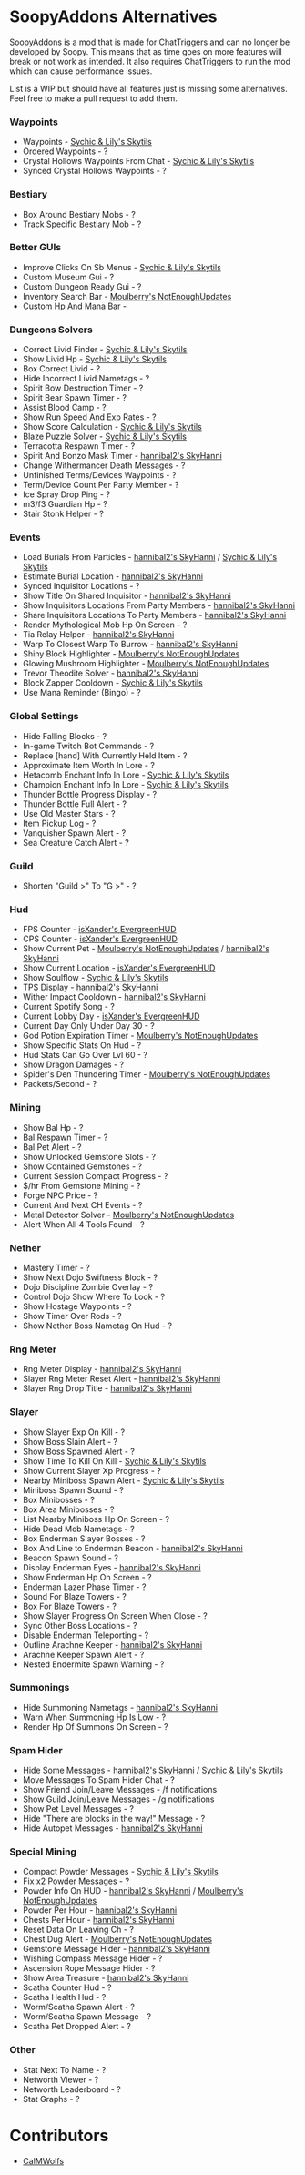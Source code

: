 # SoopyAddons Alternatives

SoopyAddons is a mod that is made for 
ChatTriggers and can no longer be
developed by Soopy. This means that as 
time goes on more features will break or
not work as intended. It also requires
ChatTriggers to run the mod which can 
cause performance issues.

List is a WIP but should have all 
features just is missing some alternatives. 
Feel free to make a pull request to add them.


### Waypoints

* Waypoints - [Sychic & Lily's Skytils](https://github.com/Skytils/SkytilsMod/releases/latest)
* Ordered Waypoints - ?
* Crystal Hollows Waypoints From Chat - [Sychic & Lily's Skytils](https://github.com/Skytils/SkytilsMod/releases/latest)
* Synced Crystal Hollows Waypoints - ?


### Bestiary

* Box Around Bestiary Mobs - ?
* Track Specific Bestiary Mob - ?


### Better GUIs

* Improve Clicks On Sb Menus - [Sychic & Lily's Skytils](https://github.com/Skytils/SkytilsMod/releases/latest)
* Custom Museum Gui - ?
* Custom Dungeon Ready Gui - ?
* Inventory Search Bar - [Moulberry's NotEnoughUpdates](https://github.com/Moulberry/NotEnoughUpdates/releases/latest)
* Custom Hp And Mana Bar - 


### Dungeons Solvers

* Correct Livid Finder - [Sychic & Lily's Skytils](https://github.com/Skytils/SkytilsMod/releases/latest)
* Show Livid Hp - [Sychic & Lily's Skytils](https://github.com/Skytils/SkytilsMod/releases/latest)
* Box Correct Livid - ?
* Hide Incorrect Livid Nametags - ?
* Spirit Bow Destruction Timer - ?
* Spirit Bear Spawn Timer - ?
* Assist Blood Camp - ?
* Show Run Speed And Exp Rates - ?
* Show Score Calculation - [Sychic & Lily's Skytils](https://github.com/Skytils/SkytilsMod/releases/latest)
* Blaze Puzzle Solver - [Sychic & Lily's Skytils](https://github.com/Skytils/SkytilsMod/releases/latest)
* Terracotta Respawn Timer - ?
* Spirit And Bonzo Mask Timer - [hannibal2's SkyHanni](https://github.com/hannibal002/SkyHanni/releases)
* Change Withermancer Death Messages - ?
* Unfinished Terms/Devices Waypoints - ?
* Term/Device Count Per Party Member - ?
* Ice Spray Drop Ping - ?
* m3/f3 Guardian Hp - ?
* Stair Stonk Helper - ?


### Events

* Load Burials From Particles - [hannibal2's SkyHanni](https://github.com/hannibal002/SkyHanni/releases) / [Sychic & Lily's Skytils](https://github.com/Skytils/SkytilsMod/releases/latest)
* Estimate Burial Location - [hannibal2's SkyHanni](https://github.com/hannibal002/SkyHanni/releases)
* Synced Inquisitor Locations - ?
* Show Title On Shared Inquisitor - [hannibal2's SkyHanni](https://github.com/hannibal002/SkyHanni/releases)
* Show Inquisitors Locations From Party Members - [hannibal2's SkyHanni](https://github.com/hannibal002/SkyHanni/releases)
* Share Inquisitors Locations To Party Members - [hannibal2's SkyHanni](https://github.com/hannibal002/SkyHanni/releases)
* Render Mythological Mob Hp On Screen - ?
* Tia Relay Helper - [hannibal2's SkyHanni](https://github.com/hannibal002/SkyHanni/releases)
* Warp To Closest Warp To Burrow - [hannibal2's SkyHanni](https://github.com/hannibal002/SkyHanni/releases)
* Shiny Block Highlighter - [Moulberry's NotEnoughUpdates](https://github.com/Moulberry/NotEnoughUpdates/releases/latest)
* Glowing Mushroom Highlighter - [Moulberry's NotEnoughUpdates](https://github.com/Moulberry/NotEnoughUpdates/releases/latest)
* Trevor Theodite Solver - [hannibal2's SkyHanni](https://github.com/hannibal002/SkyHanni/releases)
* Block Zapper Cooldown - [Sychic & Lily's Skytils](https://github.com/Skytils/SkytilsMod/releases/latest)
* Use Mana Reminder (Bingo) - ?


### Global Settings

* Hide Falling Blocks - ?
* In-game Twitch Bot Commands - ?
* Replace \[hand] With Currently Held Item - ?
* Approximate Item Worth In Lore - ?
* Hetacomb Enchant Info In Lore - [Sychic & Lily's Skytils](https://github.com/Skytils/SkytilsMod/releases/latest)
* Champion Enchant Info In Lore - [Sychic & Lily's Skytils](https://github.com/Skytils/SkytilsMod/releases/latest)
* Thunder Bottle Progress Display - ?
* Thunder Bottle Full Alert - ?
* Use Old Master Stars - ?
* Item Pickup Log - ?
* Vanquisher Spawn Alert - ?
* Sea Creature Catch Alert - ?


### Guild

* Shorten "Guild >" To "G >" - ?


### Hud

* FPS Counter - [isXander's EvergreenHUD](https://modrinth.com/mod/evergreenhud)
* CPS Counter - [isXander's EvergreenHUD](https://modrinth.com/mod/evergreenhud)
* Show Current Pet - [Moulberry's NotEnoughUpdates](https://github.com/Moulberry/NotEnoughUpdates/releases/latest) / [hannibal2's SkyHanni](https://github.com/hannibal002/SkyHanni/releases)
* Show Current Location - [isXander's EvergreenHUD](https://modrinth.com/mod/evergreenhud)
* Show Soulflow - [Sychic & Lily's Skytils](https://github.com/Skytils/SkytilsMod/releases/latest)
* TPS Display - [hannibal2's SkyHanni](https://github.com/hannibal002/SkyHanni/releases)
* Wither Impact Cooldown - [hannibal2's SkyHanni](https://github.com/hannibal002/SkyHanni/releases)
* Current Spotify Song - ?
* Current Lobby Day - [isXander's EvergreenHUD](https://modrinth.com/mod/evergreenhud)
* Current Day Only Under Day 30 - ?
* God Potion Expiration Timer - [Moulberry's NotEnoughUpdates](https://github.com/Moulberry/NotEnoughUpdates/releases/latest)
* Show Specific Stats On Hud - ?
* Hud Stats Can Go Over Lvl 60 - ?
* Show Dragon Damages - ?
* Spider's Den Thundering Timer - [Moulberry's NotEnoughUpdates](https://github.com/Moulberry/NotEnoughUpdates/releases/latest)
* Packets/Second - ?


### Mining

* Show Bal Hp - ?
* Bal Respawn Timer - ?
* Bal Pet Alert - ?
* Show Unlocked Gemstone Slots - ?
* Show Contained Gemstones - ?
* Current Session Compact Progress - ?
* $/hr From Gemstone Mining - ?
* Forge NPC Price - ?
* Current And Next CH Events - ?
* Metal Detector Solver - [Moulberry's NotEnoughUpdates](https://github.com/Moulberry/NotEnoughUpdates/releases/latest)
* Alert When All 4 Tools Found - ?


### Nether

* Mastery Timer - ?
* Show Next Dojo Swiftness Block - ?
* Dojo Discipline Zombie Overlay - ?
* Control Dojo Show Where To Look - ?
* Show Hostage Waypoints - ?
* Show Timer Over Rods - ?
* Show Nether Boss Nametag On Hud - ?


### Rng Meter

* Rng Meter Display - [hannibal2's SkyHanni](https://github.com/hannibal002/SkyHanni/releases)
* Slayer Rng Meter Reset Alert - [hannibal2's SkyHanni](https://github.com/hannibal002/SkyHanni/releases)
* Slayer Rng Drop Title - [hannibal2's SkyHanni](https://github.com/hannibal002/SkyHanni/releases)


### Slayer

* Show Slayer Exp On Kill - ?
* Show Boss Slain Alert - ?
* Show Boss Spawned Alert - ?
* Show Time To Kill On Kill - [Sychic & Lily's Skytils](https://github.com/Skytils/SkytilsMod/releases/latest)
* Show Current Slayer Xp Progress - ?
* Nearby Miniboss Spawn Alert - [Sychic & Lily's Skytils](https://github.com/Skytils/SkytilsMod/releases/latest)
* Miniboss Spawn Sound - ?
* Box Minibosses - ?
* Box Area Minibosses - ?
* List Nearby Miniboss Hp On Screen - ?
* Hide Dead Mob Nametags - ?
* Box Enderman Slayer Bosses - ?
* Box And Line to Enderman Beacon - [hannibal2's SkyHanni](https://github.com/hannibal002/SkyHanni/releases)
* Beacon Spawn Sound - ?
* Display Enderman Eyes - [hannibal2's SkyHanni](https://github.com/hannibal002/SkyHanni/releases)
* Show Enderman Hp On Screen - ?
* Enderman Lazer Phase Timer - ?
* Sound For Blaze Towers - ?
* Box For Blaze Towers - ?
* Show Slayer Progress On Screen When Close - ?
* Sync Other Boss Locations - ?
* Disable Enderman Teleporting - ?
* Outline Arachne Keeper - [hannibal2's SkyHanni](https://github.com/hannibal002/SkyHanni/releases)
* Arachne Keeper Spawn Alert - ?
* Nested Endermite Spawn Warning - ?


### Summonings

* Hide Summoning Nametags - [hannibal2's SkyHanni](https://github.com/hannibal002/SkyHanni/releases)
* Warn When Summoning Hp Is Low - ?
* Render Hp Of Summons On Screen - ?


### Spam Hider

* Hide Some Messages - [hannibal2's SkyHanni](https://github.com/hannibal002/SkyHanni/releases) / [Sychic & Lily's Skytils](https://github.com/Skytils/SkytilsMod/releases/latest)
* Move Messages To Spam Hider Chat - ?
* Show Friend Join/Leave Messages - /f notifications
* Show Guild Join/Leave Messages - /g notifications
* Show Pet Level Messages - ?
* Hide "There are blocks in the way!" Message - ?
* Hide Autopet Messages - [hannibal2's SkyHanni](https://github.com/hannibal002/SkyHanni/releases)


### Special Mining 

* Compact Powder Messages - [Sychic & Lily's Skytils](https://github.com/Skytils/SkytilsMod/releases/latest)
* Fix x2 Powder Messages - ?
* Powder Info On HUD - [hannibal2's SkyHanni](https://github.com/hannibal002/SkyHanni/releases) / [Moulberry's NotEnoughUpdates](https://github.com/Moulberry/NotEnoughUpdates/releases/latest)
* Powder Per Hour - [hannibal2's SkyHanni](https://github.com/hannibal002/SkyHanni/releases)
* Chests Per Hour - [hannibal2's SkyHanni](https://github.com/hannibal002/SkyHanni/releases)
* Reset Data On Leaving Ch - ?
* Chest Dug Alert - [Moulberry's NotEnoughUpdates](https://github.com/Moulberry/NotEnoughUpdates/releases/latest)
* Gemstone Message Hider - [hannibal2's SkyHanni](https://github.com/hannibal002/SkyHanni/releases)
* Wishing Compass Message Hider - ?
* Ascension Rope Message Hider - ?
* Show Area Treasure - [hannibal2's SkyHanni](https://github.com/hannibal002/SkyHanni/releases)
* Scatha Counter Hud - ?
* Scatha Health Hud - ?
* Worm/Scatha Spawn Alert - ?
* Worm/Scatha Spawn Message - ?
* Scatha Pet Dropped Alert - ?


### Other

* Stat Next To Name - ?
* Networth Viewer - ?
* Networth Leaderboard - ?
* Stat Graphs - ?


# Contributors

* [CalMWolfs](https://github.com/CalMWolfs)
